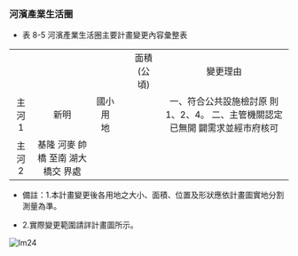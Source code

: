 ### 河濱產業生活圈

- 表 8-5 河濱產業生活圈主要計畫變更內容彙整表


<table align="center">
	<tr align="center">
		<td></td>
		<td></td>
		<td></td>
		<td></td>
		<td>面積 (公頃)</td>
		<td>變更理由</td>
	</tr>
	<tr align="center">
		<td>主河 1</td>
		<td>新明</td>
		<td>國小用 地</td>
		<td></td>
		<td></td>
		<td>一、符合公共設施檢討原 則 1、2、4。 二、主管機關認定已無開 闢需求並經市府核可</td>
	</tr>
	<tr align="center">
		<td>主河 2</td>
		<td>基隆 河麥 帥橋 至南 湖大 橋交 界處</td>
		<td></td>
		<td></td>
		<td></td>
		<td></td>
	</tr>
</table>


- 備註：1.本計畫變更後各用地之大小、面積、位置及形狀應依計畫圖實地分割測量為準。

- 2.實際變更範圍請詳計畫圖所示。



![Im24](images/Im24)

